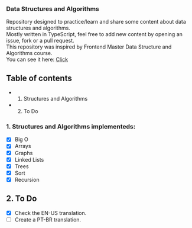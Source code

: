### Data Structures and Algorithms

Repository designed to practice/learn and share some content about data structures and algorithms. <br>
Mostly written in TypeScript, feel free to add new content by opening an issue, fork or a pull request. <br>
This repository was inspired by Frontend Master Data Structure and Algorithms course. <br>
You can see it here: [Click](https://frontendmasters.com/courses/algorithms/)

## Table of contents

- 1. Structures and Algorithms
- 2. To Do

### 1. Structures and Algorithms implementeds:

- [x] Big O
- [x] Arrays
- [x] Graphs
- [x] Linked Lists
- [x] Trees
- [x] Sort
- [x] Recursion

## 2. To Do

- [x] Check the EN-US translation.
- [ ] Create a PT-BR translation.
